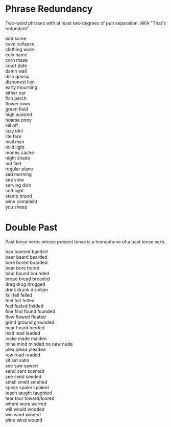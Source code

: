 # Phrase Redundancy
Two-word phrases with at least two degrees of pun separation. AKA "That's redundant".

add some  
cave collapse  
clothing ware  
coin name  
corn maze  
court date  
damn wall  
dish gossip  
dishonest lion  
early mourning  
either oar  
fish perch  
flower rows  
green field  
high waisted  
hoarse pony  
kill off  
lazy idol  
lite fare  
mail man  
mild light  
money cache  
night shade  
not tied  
regular plane  
sad morning  
sea view  
serving dish  
soft light  
stamp brand  
wine complaint  
you sheep  

# Double Past
Past tense verbs whose present tense is a homophone of a past tense verb.

ban banned banded  
beer beard bearded  
bore bored boarded  
bear bore bored  
bind bound bounded  
bread bread breaded  
drag drug drugged  
drink drunk drunken  
fall fell felled  
feel felt felted  
feel feeled fielded  
fine find found founded  
flow flowed floated  
grind ground grounded  
hear heard herded  
lead lead leaded  
make made maiden  
mine mind minded
no new nude  
plea plead pleaded  
row road roaded  
sit sat satin  
see saw sawed  
send cent scented  
see seed seeded  
smell smelt smelted  
speak spoke spoked  
teach taught taughted  
tear tour toward/toured  
where wore warred  
will would wooded  
win wind winded  
wine wind wound  

